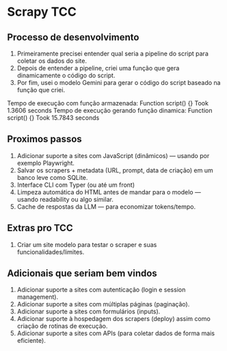 # Scrapy TCC

## Processo de desenvolvimento

1. Primeiramente precisei entender qual seria a pipeline do script para coletar os dados do site.
2. Depois de entender a pipeline, criei uma função que gera dinamicamente o código do script.
3. Por fim, usei o modelo Gemini para gerar o código do script baseado na função que criei.

Tempo de execução com função armazenada: Function script() {} Took 1.3606 seconds
Tempo de execução gerando função dinamica: Function script() {} Took 15.7843 seconds

## Proximos passos

1. Adicionar suporte a sites com JavaScript (dinâmicos) — usando por exemplo Playwright.
2. Salvar os scrapers + metadata (URL, prompt, data de criação) em um banco leve como SQLite.
3. Interface CLI com Typer (ou até um front)
4. Limpeza automática do HTML antes de mandar para o modelo — usando readability ou algo similar.
5. Cache de respostas da LLM — para economizar tokens/tempo.

## Extras pro TCC

1. Criar um site modelo para testar o scraper e suas funcionalidades/limites.

## Adicionais que seriam bem vindos

1. Adicionar suporte a sites com autenticação (login e session management).
2. Adicionar suporte a sites com múltiplas páginas (paginação).
3. Adicionar suporte a sites com formulários (inputs).
4. Adicionar suporte à hospedagem dos scrapers (deploy) assim como criação de rotinas de execução.
5. Adicionar suporte a sites com APIs (para coletar dados de forma mais eficiente).
